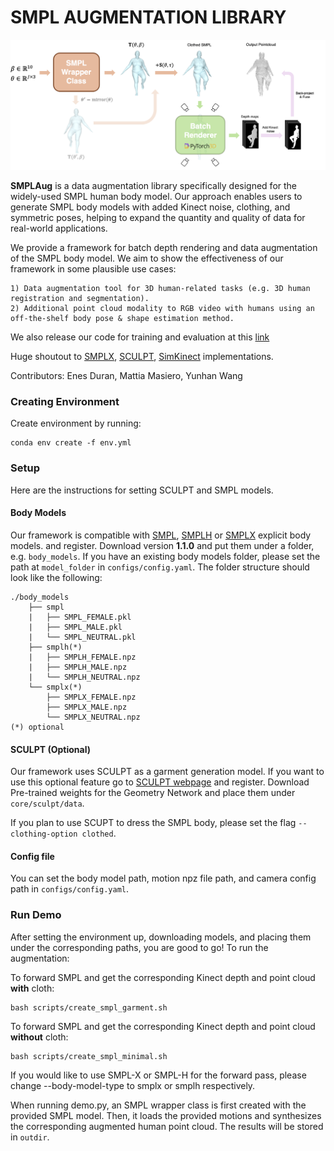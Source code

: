 # SMPL AUGMENTATION LIBRARY 
<div style="text-align:center"><img src="assets/smplaug_pipeline.png" alt="drawing" width="1000"/></div>

**SMPLAug** is a data augmentation library specifically designed for the widely-used SMPL human body model. Our approach enables users to generate SMPL body models with added Kinect noise, clothing, and symmetric poses, helping to expand the quantity and quality of data for real-world applications.

We provide a framework for batch depth rendering and data augmentation of the SMPL body model. We aim to show the effectiveness of our framework in some plausible use cases:

    1) Data augmentation tool for 3D human-related tasks (e.g. 3D human registration and segmentation).
    2) Additional point cloud modality to RGB video with humans using an off-the-shelf body pose & shape estimation method.

We also release our code for training and evaluation at this [link](https://github.com/enesduran/smpl_net)

Huge shoutout to [SMPLX](https://github.com/vchoutas/smplx), [SCULPT](https://github.com/soubhiksanyal/SCULPT_release), [SimKinect](https://github.com/ankurhanda/simkinect) implementations. 

Contributors: Enes Duran, Mattia Masiero, Yunhan Wang

### Creating Environment 

Create environment by running:

```
conda env create -f env.yml
```

### Setup 

Here are the instructions for setting SCULPT and SMPL models.  

#### Body Models 

Our framework is compatible with [SMPL](https://smpl.is.tue.mpg.de/), [SMPLH](https://mano.is.tue.mpg.de) or [SMPLX](https://smpl-x.is.tue.mpg.de/) explicit body models. and register. Download version **1.1.0** and put them under a folder, e.g. `body_models`. If you have an existing body models folder, please set the path at `model_folder` in `configs/config.yaml`. The folder structure should look like the following:

```
./body_models
    ├── smpl
    |   ├── SMPL_FEMALE.pkl
    |   ├── SMPL_MALE.pkl
    |   └── SMPL_NEUTRAL.pkl   
    ├── smplh(*) 
    |   ├── SMPLH_FEMALE.npz
    |   ├── SMPLH_MALE.npz
    |   └── SMPLH_NEUTRAL.npz
    └── smplx(*) 
        ├── SMPLX_FEMALE.npz
        ├── SMPLX_MALE.npz
        └── SMPLX_NEUTRAL.npz   
(*) optional
```

#### SCULPT (Optional)

Our framework uses SCULPT as a garment generation model. If you want to use this optional feature go to [SCULPT webpage](https://sculpt.is.tue.mpg.de/) and register. Download Pre-trained weights for the Geometry Network  and place them under `core/sculpt/data`. 

If you plan to use SCUPT to dress the SMPL body, please set the flag `--clothing-option clothed`.

#### Config file

You can set the body model path, motion npz file path, and camera config path in `configs/config.yaml`.

### Run Demo 

After setting the environment up, downloading models, and placing them under the corresponding paths, you are good to go! To run the augmentation:

To forward SMPL and get the corresponding Kinect depth and point cloud **with** cloth:

```
bash scripts/create_smpl_garment.sh
```

To forward SMPL and get the corresponding Kinect depth and point cloud **without** cloth:
```
bash scripts/create_smpl_minimal.sh
```

If you would like to use SMPL-X or SMPL-H for the forward pass, please change --body-model-type to smplx or smplh respectively.

When running demo.py, an SMPL wrapper class is first created with the provided SMPL model. Then, it loads the provided motions and synthesizes the corresponding augmented human point cloud. The results will be stored in `outdir`.
